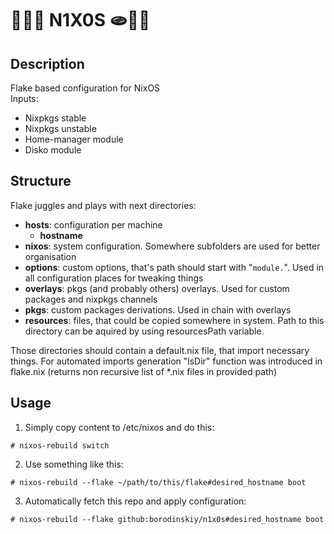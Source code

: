 # 🍞🥐🥖 N1X0S 🫓🥪🥙

## Description

Flake based configuration for NixOS \
Inputs:
- Nixpkgs stable
- Nixpkgs unstable
- Home-manager module
- Disko module

## Structure

Flake juggles and plays with next directories:
- **hosts**: configuration per machine
	- **hostname**
- **nixos**: system configuration. Somewhere subfolders are used for better organisation
- **options**: custom options, that's path should start with "`module.`". Used in all configuration places for tweaking things
- **overlays**: pkgs (and probably others) overlays. Used for custom packages and nixpkgs channels
- **pkgs**: custom packages derivations. Used in chain with overlays
- **resources**: files, that could be copied somewhere in system. Path to this directory can be aquired by using resourcesPath variable.

Those directories should contain a default.nix file, that import necessary things. For automated imports generation "lsDir" function was introduced in flake.nix (returns non recursive list of *.nix files in provided path)

## Usage

1. Simply copy content to /etc/nixos and do this:
```
# nixos-rebuild switch
```
2. Use something like this:
```
# nixos-rebuild --flake ~/path/to/this/flake#desired_hostname boot
```
3. Automatically fetch this repo and apply configuration:
```
# nixos-rebuild --flake github:borodinskiy/n1x0s#desired_hostname boot
```
